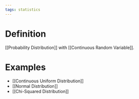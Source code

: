 ```yaml
---
tags: statistics
---
```


# Definition

[[Probability Distribution]] with [[Continuous Random Variable]].

# Examples
- [[Continuous Uniform Distribution]]
- [[Normal Distribution]]
- [[Chi-Squared Distribution]]